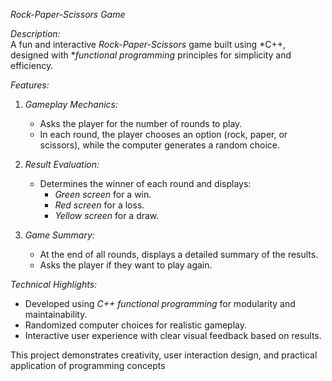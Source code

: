 *Rock-Paper-Scissors Game*  

*Description:*  
A fun and interactive *Rock-Paper-Scissors* game built using *C++, designed with **functional programming* principles for simplicity and efficiency.  

*Features:*  
1. *Gameplay Mechanics:*  
   - Asks the player for the number of rounds to play.  
   - In each round, the player chooses an option (rock, paper, or scissors), while the computer generates a random choice.  

2. *Result Evaluation:*  
   - Determines the winner of each round and displays:  
     - *Green screen* for a win.  
     - *Red screen* for a loss.  
     - *Yellow screen* for a draw.  

3. *Game Summary:*  
   - At the end of all rounds, displays a detailed summary of the results.  
   - Asks the player if they want to play again.  

*Technical Highlights:*  
- Developed using *C++ functional programming* for modularity and maintainability.  
- Randomized computer choices for realistic gameplay.  
- Interactive user experience with clear visual feedback based on results.  

This project demonstrates creativity, user interaction design, and practical application of programming concepts
